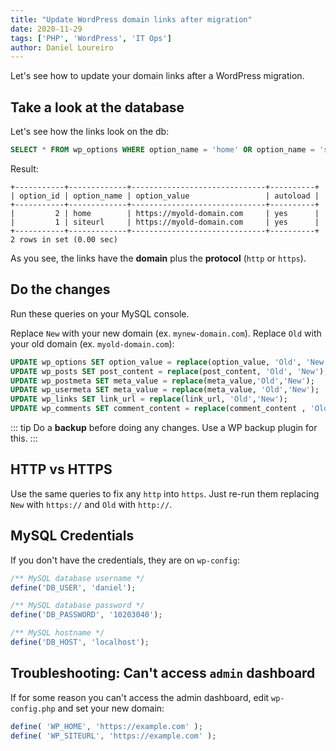 ```yaml
---
title: "Update WordPress domain links after migration"
date: 2020-11-29
tags: ['PHP', 'WordPress', 'IT Ops']
author: Daniel Loureiro
---
```

Let's see how to update your domain links after a WordPress migration.
<!-- more -->

## Take a look at the database

Let's see how the links look on the db:

```sql
SELECT * FROM wp_options WHERE option_name = 'home' OR option_name = 'siteurl';
```

Result:

```text
+-----------+-------------+------------------------------+----------+
| option_id | option_name | option_value                 | autoload |
+-----------+-------------+------------------------------+----------+
|         2 | home        | https://myold-domain.com     | yes      |
|         1 | siteurl     | https://myold-domain.com     | yes      |
+-----------+-------------+------------------------------+----------+
2 rows in set (0.00 sec)
```

As you see, the links have the **domain** plus the **protocol** (`http` or `https`).

## Do the changes

Run these queries on your MySQL console.

Replace `New` with your new domain (ex. `mynew-domain.com`). Replace `Old` with your old domain (ex. `myold-domain.com`):

```sql
UPDATE wp_options SET option_value = replace(option_value, 'Old', 'New') WHERE option_name = 'home' OR option_name = 'siteurl';
UPDATE wp_posts SET post_content = replace(post_content, 'Old', 'New');
UPDATE wp_postmeta SET meta_value = replace(meta_value,'Old','New');
UPDATE wp_usermeta SET meta_value = replace(meta_value, 'Old','New');
UPDATE wp_links SET link_url = replace(link_url, 'Old','New');
UPDATE wp_comments SET comment_content = replace(comment_content , 'Old','New');
```

::: tip
Do a **backup** before doing any changes. Use a WP backup plugin for this.
:::

## HTTP vs HTTPS

Use the same queries to fix any `http` into `https`. Just re-run them replacing `New` with `https://` and `Old` with `http://`.

## MySQL Credentials

If you don't have the credentials, they are on `wp-config`:

```php
/** MySQL database username */
define('DB_USER', 'daniel');

/** MySQL database password */
define('DB_PASSWORD', '10203040');

/** MySQL hostname */
define('DB_HOST', 'localhost');
```

## Troubleshooting: Can't access `admin` dashboard

If for some reason you can't access the admin dashboard, edit `wp-config.php` and set your new domain:

```php
define( 'WP_HOME', 'https://example.com' );
define( 'WP_SITEURL', 'https://example.com' );
```
